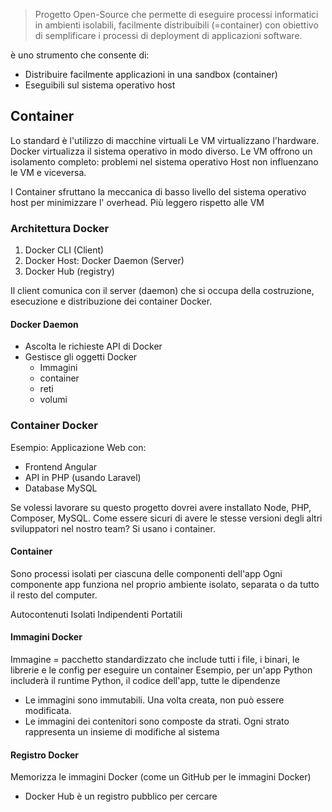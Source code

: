 > Progetto Open-Source che permette di eseguire processi informatici in ambienti isolabili, facilmente distribuibili (=container) con obiettivo di semplificare i processi di deployment di applicazioni software. 

è uno strumento che consente di: 
- Distribuire facilmente applicazioni in una sandbox (container)
- Eseguibili sul sistema operativo host 

## Container 
Lo standard è l'utilizzo di macchine virtuali 
Le VM virtualizzano l'hardware. Docker virtualizza il sistema operativo in modo diverso. 
Le VM offrono un isolamento completo: problemi nel sistema operativo Host non influenzano le VM e viceversa. 

I Container sfruttano la meccanica di basso livello del sistema operativo host per minimizzare l' overhead. 
Più leggero rispetto alle VM 

### Architettura Docker

1. Docker CLI (Client)
2. Docker Host: Docker Daemon (Server)
3. Docker Hub (registry) 

Il client comunica con il server (daemon) che si occupa della costruzione, esecuzione e distribuzione dei container Docker. 
#### Docker Daemon
- Ascolta le richieste API di Docker 
- Gestisce gli oggetti Docker
	- Immagini 
	- container
	- reti 
	- volumi

### Container Docker 
Esempio: Applicazione Web con: 
- Frontend Angular
- API in PHP (usando Laravel)
- Database MySQL 

Se volessi lavorare su questo progetto dovrei avere installato Node, PHP, Composer, MySQL. 
Come essere sicuri di avere le stesse versioni degli altri sviluppatori nel nostro team? 
Si usano i container. 


#### Container 
Sono processi isolati per ciascuna delle componenti dell'app 
Ogni componente app funziona nel proprio ambiente isolato, separata o da tutto il resto del computer. 

Autocontenuti 
Isolati
Indipendenti
Portatili

#### Immagini Docker
Immagine = pacchetto standardizzato che include tutti i file, i binari, le librerie e le config per eseguire un container 
Esempio, per un'app Python includerà il runtime Python, il codice dell'app, tutte le dipendenze

- Le immagini sono immutabili. Una volta creata, non può essere modificata. 
- Le immagini dei contenitori sono composte da strati. Ogni strato rappresenta un insieme di modifiche al sistema 

#### Registro Docker
Memorizza le immagini Docker (come un GitHub per le immagini Docker)
- Docker Hub è un registro pubblico per cercare 